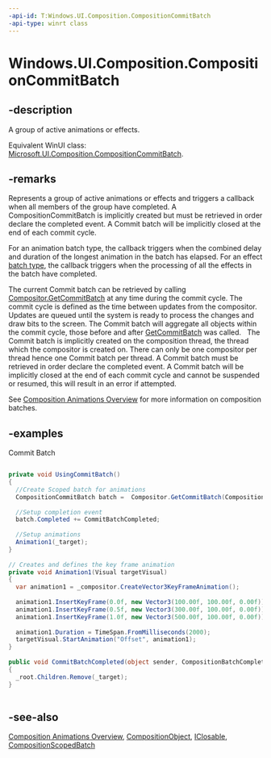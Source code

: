 ```yaml
---
-api-id: T:Windows.UI.Composition.CompositionCommitBatch
-api-type: winrt class
---
```


<!-- Class syntax.
public class CompositionCommitBatch : Windows.UI.Composition.CompositionObject, Windows.UI.Composition.ICompositionCommitBatch
-->

# Windows.UI.Composition.CompositionCommitBatch

## -description
A group of active animations or effects.

Equivalent WinUI class: [Microsoft.UI.Composition.CompositionCommitBatch](/windows/winui/api/microsoft.ui.composition.compositioncommitbatch).

## -remarks
Represents a group of active animations or effects and triggers a callback when all members of the group have completed. A CompositionCommitBatch is implicitly created but must be retrieved in order declare the completed event. A Commit batch will be implicitly closed at the end of each commit cycle.

For an animation batch type, the callback triggers when the combined delay and duration of the longest animation in the batch has elapsed. For an effect [batch type](compositionbatchtypes.md), the callback triggers when the processing of all the effects in the batch have completed.

The current Commit batch can be retrieved by calling [Compositor.GetCommitBatch](compositor_getcommitbatch_1103907014.md) at any time during the commit cycle. The commit cycle is defined as the time between updates from the compositor. Updates are queued until the system is ready to process the changes and draw bits to the screen. The Commit batch will aggregate all objects within the commit cycle, those before and after [GetCommitBatch](compositor_getcommitbatch_1103907014.md) was called.   The Commit batch is implicitly created on the composition thread, the thread which the compositor is created on. There can only be one compositor per thread hence one Commit batch per thread. A Commit batch must be retrieved in order declare the completed event. A Commit batch will be implicitly closed at the end of each commit cycle and cannot be suspended or resumed, this will result in an error if attempted.

See [Composition Animations Overview](/windows/uwp/composition/composition-animation) for more information on composition batches.

<!--
      <rem><p>There are two types of CompositionBatches, commit batches and scoped batches.</p>
        
        <p>Commit Batch: A batch that is implicitly created during the commit cycle.  
        The batch must be retrieved using <xref targtype="method_winrt" rid="w_ui_comp.compositor_getcommitbatch">Compositor.GetCommitBatch</xref> in order to declare the completed event.  
        A commit batch remains open between commit cycles, and will be implicitly closed at the end of each commit cycle.</p>
        <snippet devlang="csharp" type="code">CompositionCommitBatch commitBatch = Compositor.GetCommitBatch(CompositionBatchTypes.Animation);</snippet>
        
        <p>Scoped Batch: A batch that is explicitly created using <xref targtype="method_winrt" rid="w_ui_comp.compositor_createscopedbatch">Compositor.CreateScopedBatch</xref> and is used to designate specific objects to be included in a single batch.  
        A scoped batch can be created off the composition thread and can only aggregate objects with the thread it is created.</p>
        <snippet devlang="csharp" type="code">CompositionScopedBatch scopedBatch = Compositor.CreateScopedBatch(CompositionBatchTypes.Animation);</snippet>
 
        <p>A Scoped batch must be explicitly closed using <xref targtype="method_winrt" rid="w_ui_comp.compositionscopedbatch_end">End</xref>. </p>
 
        <p>Multiple Scoped batches can be created and can span across commit cycles. This means a Scoped batched can be created in one commit cycle and ended in a later commit cycle. 
        When a CompositionBatch is open and actively collecting objects it is possible to overlap with several other batches.  Batch finish events are orthogonal to one another and are not chained.</p></rem>
      -->

## -examples
Commit Batch

```csharp

private void UsingCommitBatch()
{
  //Create Scoped batch for animations
  CompositionCommitBatch batch =  Compositor.GetCommitBatch(CompositionBatchTypes.Animation);
 
  //Setup completion event 
  batch.Completed += CommitBatchCompleted;
 
  //Setup animations
  Animation1(_target);
}
 
// Creates and defines the key frame animation 
private void Animation1(Visual targetVisual)
{
  var animation1 = _compositor.CreateVector3KeyFrameAnimation();
 
  animation1.InsertKeyFrame(0.0f, new Vector3(100.00f, 100.00f, 0.00f));
  animation1.InsertKeyFrame(0.5f, new Vector3(300.00f, 100.00f, 0.00f));
  animation1.InsertKeyFrame(1.0f, new Vector3(500.00f, 100.00f, 0.00f));
 
  animation1.Duration = TimeSpan.FromMilliseconds(2000);
  targetVisual.StartAnimation("Offset", animation1);
}
 
public void CommitBatchCompleted(object sender, CompositionBatchCompletedEventArgs args)
{
  _root.Children.Remove(_target);
}      
          
```



## -see-also
[Composition Animations Overview](/windows/uwp/composition/composition-animation), [CompositionObject](compositionobject.md), [IClosable](../windows.foundation/iclosable.md), [CompositionScopedBatch](compositionscopedbatch.md)

